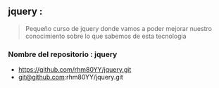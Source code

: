 ## jquery :
> Pequeño curso de jquery donde vamos a poder mejorar nuestro conocimiento sobre lo que sabemos de esta tecnologia  

### Nombre del repositorio : jquery 


- https://github.com/rhm80YY/jquery.git 
- git@github.com:rhm80YY/jquery.git 